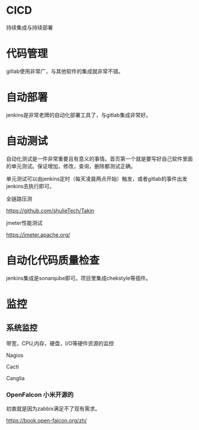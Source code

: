 CICD
===

持续集成与持续部署



# 代码管理

gitlab使用非常广，与其他软件的集成就非常不错。



# 自动部署

jenkins是非常老牌的自动化部署工具了，与gitlab集成非常好。



# 自动测试

自动化测试是一件非常重要且有意义的事情。首页第一个就是要写好自己软件里面的单元测试。保证增加，修改，查询，删除都测试正确。

单元测试可以由jenkins定时（每天凌晨两点开始）触发，或者gitlab的事件出发jenkins去执行即可。



全链路压测

https://github.com/shulieTech/Takin



jmeter性能测试

https://jmeter.apache.org/





# 自动化代码质量检查

jenkins集成是sonarqube即可。项目里集成chekstyle等插件。

# 监控


## 系统监控

带宽，CPU,内存，硬盘，I/O等硬件资源的监控

Nagios 

Cacti

Canglia

### OpenFalcon 小米开源的

初衷就是因为zabbix满足不了现有需求。

https://book.open-falcon.org/zh/


